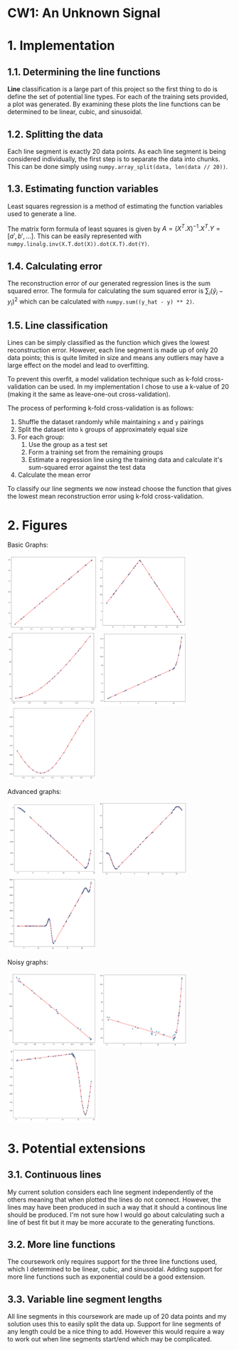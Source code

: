 # CW1: An Unknown Signal <!-- omit in toc -->

# 1. Implementation

## 1.1. Determining the line functions

**Line** classification is a large part of this project so the first thing to do is define the set of potential line types. For each of the training sets provided, a plot was generated. By examining these plots the line functions can be determined to be linear, cubic, and sinusoidal.

## 1.2. Splitting the data

Each line segment is exactly 20 data points. As each line segment is being considered individually, the first step is to separate the data into chunks. This can be done simply using `numpy.array_split(data, len(data // 20))`.

## 1.3. Estimating function variables

Least squares regression is a method of estimating the function variables used to generate a line.

The matrix form formula of least squares is given by $A=(X^T.X)^{-1}.X^T.Y=[a', b', ...]$. This can be easily represented with `numpy.linalg.inv(X.T.dot(X)).dot(X.T).dot(Y)`.

## 1.4. Calculating error

The reconstruction error of our generated regression lines is the sum squared error. The formula for calculating the sum squared error is $\sum_i (\hat{y}_i - y_i)^2$ which can be calculated with `numpy.sum((y_hat - y) ** 2)`.

## 1.5. Line classification

Lines can be simply classified as the function which gives the lowest reconstruction error. However, each line segment is made up of only 20 data points; this is quite limited in size and means any outliers may have a large effect on the model and lead to overfitting.

To prevent this overfit, a model validation technique such as k-fold cross-validation can be used. In my implementation I chose to use a k-value of 20 (making it the same as leave-one-out cross-validation).

The process of performing k-fold cross-validation is as follows:

1. Shuffle the dataset randomly while maintaining `x` and `y` pairings
2. Split the dataset into `k` groups of approximately equal size
3. For each group:
   1. Use the group as a test set
   2. Form a training set from the remaining groups
   3. Estimate a regression line using the training data and calculate it's sum-squared error against the test data
4. Calculate the mean error

To classify our line segments we now instead choose the function that gives the lowest mean reconstruction error using k-fold cross-validation.

# 2. Figures

Basic Graphs:

<img src="basic_1.png" alt="basic_1" width="200"/>
<img src="basic_2.png" alt="basic_2" width="200"/>
<img src="basic_3.png" alt="basic_3" width="200"/>
<img src="basic_4.png" alt="basic_4" width="200"/>
<img src="basic_5.png" alt="basic_5" width="200"/>

Advanced graphs:

<img src="adv_1.png" alt="adv_1" width="200"/>
<img src="adv_2.png" alt="adv_2" width="200"/>
<img src="adv_3.png" alt="adv_3" width="200"/>

Noisy graphs:

<img src="noise_1.png" alt="noise_1" width="200"/>
<img src="noise_2.png" alt="noise_2" width="200"/>
<img src="noise_3.png" alt="noise_3" width="200"/>

# 3. Potential extensions

## 3.1. Continuous lines

My current solution considers each line segment independently of the others meaning that when plotted the lines do not connect. However, the lines may have been produced in such a way that it should a continous line should be produced. I'm not sure how I would go about calculating such a line of best fit but it may be more accurate to the generating functions.

## 3.2. More line functions

The coursework only requires support for the three line functions used, which I determined to be linear, cubic, and sinusoidal. Adding support for more line functions such as exponential could be a good extension.

## 3.3. Variable line segment lengths

All line segments in this coursework are made up of 20 data points and my solution uses this to easily split the data up. Support for line segments of any length could be a nice thing to add. However this would require a way to work out when line segments start/end which may be complicated.
